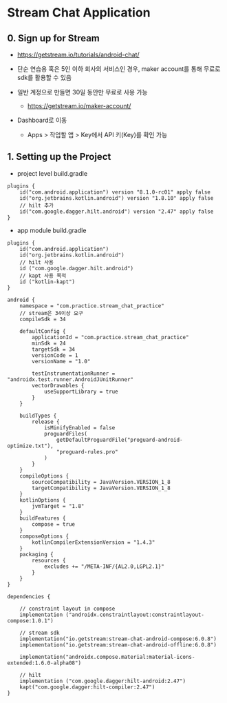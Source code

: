# Stream Chat Application

## 0. Sign up for Stream

* https://getstream.io/tutorials/android-chat/
* 단순 연습용 혹은 5인 이하 회사의 서비스인 경우, maker account를 통해 무료로 sdk를 활용할 수 있음
* 일반 계정으로 만들면 30일 동안만 무료로 사용 가능
  * https://getstream.io/maker-account/

* Dashboard로 이동
  * Apps > 작업할 앱 > Key에서 API 키(Key)를 확인 가능

## 1. Setting up the Project

* project level build.gradle
```
plugins {
    id("com.android.application") version "8.1.0-rc01" apply false
    id("org.jetbrains.kotlin.android") version "1.8.10" apply false
    // hilt 추가
    id("com.google.dagger.hilt.android") version "2.47" apply false
}
```

* app module build.gradle
```
plugins {
    id("com.android.application")
    id("org.jetbrains.kotlin.android")
    // hilt 사용
    id ("com.google.dagger.hilt.android")
    // kapt 사용 목적
    id ("kotlin-kapt")
}

android {
    namespace = "com.practice.stream_chat_practice"
    // stream은 34이상 요구
    compileSdk = 34

    defaultConfig {
        applicationId = "com.practice.stream_chat_practice"
        minSdk = 24
        targetSdk = 34
        versionCode = 1
        versionName = "1.0"

        testInstrumentationRunner = "androidx.test.runner.AndroidJUnitRunner"
        vectorDrawables {
            useSupportLibrary = true
        }
    }

    buildTypes {
        release {
            isMinifyEnabled = false
            proguardFiles(
                getDefaultProguardFile("proguard-android-optimize.txt"),
                "proguard-rules.pro"
            )
        }
    }
    compileOptions {
        sourceCompatibility = JavaVersion.VERSION_1_8
        targetCompatibility = JavaVersion.VERSION_1_8
    }
    kotlinOptions {
        jvmTarget = "1.8"
    }
    buildFeatures {
        compose = true
    }
    composeOptions {
        kotlinCompilerExtensionVersion = "1.4.3"
    }
    packaging {
        resources {
            excludes += "/META-INF/{AL2.0,LGPL2.1}"
        }
    }
}

dependencies {

    // constraint layout in compose
    implementation ("androidx.constraintlayout:constraintlayout-compose:1.0.1")

    // stream sdk
    implementation("io.getstream:stream-chat-android-compose:6.0.8")
    implementation("io.getstream:stream-chat-android-offline:6.0.8")

    implementation("androidx.compose.material:material-icons-extended:1.6.0-alpha08")

    // hilt
    implementation ("com.google.dagger:hilt-android:2.47")
    kapt("com.google.dagger:hilt-compiler:2.47")
}
```